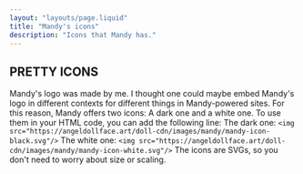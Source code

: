 ```yaml
---
layout: "layouts/page.liquid"
title: "Mandy's icons"
description: "Icons that Mandy has."
---
```


## PRETTY ICONS

Mandy's logo was made by me. I thought one could maybe embed Mandy's logo in different contexts for different things in Mandy-powered sites. For this reason, Mandy offers two icons: A dark one and a white one. To use them in your HTML code, you can add the following line:
The dark one: `<img src="https://angeldollface.art/doll-cdn/images/mandy/mandy-icon-black.svg"/>`
The white one: `<img src="https://angeldollface.art/doll-cdn/images/mandy/mandy-icon-white.svg"/>`
The icons are SVGs, so you don't need to worry about size or scaling.
